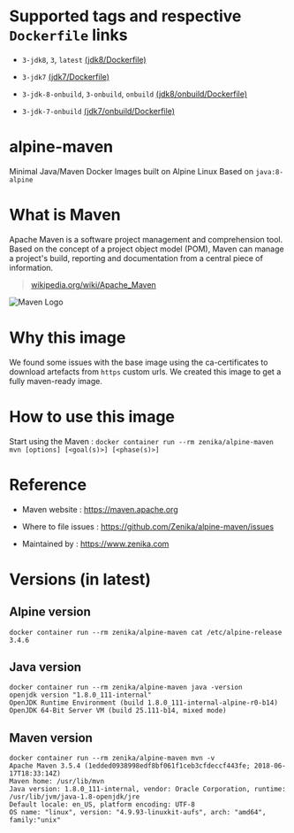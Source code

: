 # Supported tags and respective `Dockerfile` links

 * `3-jdk8`, `3`, `latest` [(jdk8/Dockerfile)](https://github.com/Zenika/alpine-maven/blob/master/jdk8/Dockerfile)

 * `3-jdk7` [(jdk7/Dockerfile)](https://github.com/Zenika/alpine-maven/blob/master/jdk7/Dockerfile)

 * `3-jdk-8-onbuild`, `3-onbuild`, `onbuild` [(jdk8/onbuild/Dockerfile)](https://github.com/Zenika/alpine-maven/blob/master/jdk8/onbuild/Dockerfile)

 * `3-jdk-7-onbuild` [(jdk7/onbuild/Dockerfile)](https://github.com/Zenika/alpine-maven/blob/master/jdk7/onbuild/Dockerfile)

# alpine-maven
Minimal Java/Maven Docker Images built on Alpine Linux
Based on `java:8-alpine`

# What is Maven

Apache Maven is a software project management and comprehension tool. Based on the concept of a project object model (POM), Maven can manage a project's build, reporting and documentation from a central piece of information.

> [wikipedia.org/wiki/Apache_Maven](https://en.wikipedia.org/wiki/Apache_Maven)

![Maven Logo](https://maven.apache.org/images/maven-logo-black-on-white.png)

# Why this image

We found some issues with the base image using the ca-certificates to download artefacts from `https` custom urls.
We created this image to get a fully maven-ready image.

# How to use this image

Start using the Maven : `docker container run --rm zenika/alpine-maven mvn [options] [<goal(s)>] [<phase(s)>]`

# Reference

 * Maven website : https://maven.apache.org

 * Where to file issues : https://github.com/Zenika/alpine-maven/issues

 * Maintained by : https://www.zenika.com

# Versions (in latest)

## Alpine version

```
docker container run --rm zenika/alpine-maven cat /etc/alpine-release
3.4.6
```

## Java version

```
docker container run --rm zenika/alpine-maven java -version
openjdk version "1.8.0_111-internal"
OpenJDK Runtime Environment (build 1.8.0_111-internal-alpine-r0-b14)
OpenJDK 64-Bit Server VM (build 25.111-b14, mixed mode)
```

## Maven version

```
docker container run --rm zenika/alpine-maven mvn -v
Apache Maven 3.5.4 (1edded0938998edf8bf061f1ceb3cfdeccf443fe; 2018-06-17T18:33:14Z)
Maven home: /usr/lib/mvn
Java version: 1.8.0_111-internal, vendor: Oracle Corporation, runtime: /usr/lib/jvm/java-1.8-openjdk/jre
Default locale: en_US, platform encoding: UTF-8
OS name: "linux", version: "4.9.93-linuxkit-aufs", arch: "amd64", family:"unix"
```
